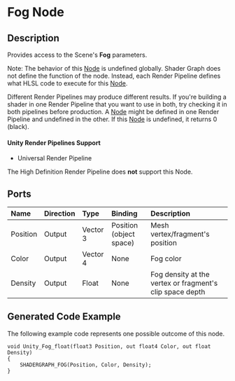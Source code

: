 # Fog Node

## Description

Provides access to the Scene's **Fog** parameters.

Note: The behavior of this [Node](Node.md) is undefined globally. Shader Graph does not define the function of the node. Instead, each Render Pipeline defines what HLSL code to execute for this [Node](Node.md).

Different Render Pipelines may produce different results. If you're building a shader in one Render Pipeline that you want to use in both, try checking it in both pipelines before production. A [Node](Node.md) might be defined in one Render Pipeline and undefined in the other. If this [Node](Node.md) is undefined, it returns 0 (black).

#### Unity Render Pipelines Support
- Universal Render Pipeline

The High Definition Render Pipeline does **not** support this Node.

## Ports

| Name        | Direction           | Type  | Binding | Description |
|:------------ |:-------------|:-----|:---|:---|
| Position      | Output | Vector 3 | Position (object space) | Mesh vertex/fragment's position |
| Color      | Output | Vector 4 | None | Fog color |
| Density       | Output | Float    | None | Fog density at the vertex or fragment's clip space depth |

## Generated Code Example

The following example code represents one possible outcome of this node.

```
void Unity_Fog_float(float3 Position, out float4 Color, out float Density)
{
    SHADERGRAPH_FOG(Position, Color, Density);
}
```
